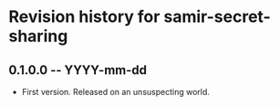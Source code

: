 # Revision history for samir-secret-sharing

## 0.1.0.0 -- YYYY-mm-dd

* First version. Released on an unsuspecting world.
